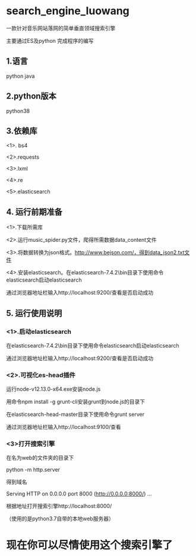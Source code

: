 # search_engine_luowang
一款针对音乐网站落网的简单垂直领域搜索引擎

主要通过ES及python 完成程序的编写

## 1.语言
python java

## 2.python版本
python38

## 3.依赖库
<1>. bs4  

<2>.requests

<3>.lxml

<4>.re

<5>.elasticsearch
## 4. 运行前期准备
<1>.下载所需库

<2>.运行music_spider.py文件，爬得所需数据data_content文件

<3>.将数据转换为json格式。http://www.bejson.com/，得到data_json2.txt文件

<4>.安装elasticsearch。在elasticsearch-7.4.2\bin目录下使用命令elasticsearch启动elasticsearch

通过浏览器地址栏输入http://localhost:9200/查看是否启动成功
## 5. 运行使用说明
### <1>.启动elasticsearch
在elasticsearch-7.4.2\bin目录下使用命令elasticsearch启动elasticsearch

通过浏览器地址栏输入http://localhost:9200/查看是否启动成功

### <2>.可视化es-head插件

运行node-v12.13.0-x64.exe安装node.js

用命令npm install -g grunt-cli安装grunt到node.js的目录下

在elasticsearch-head-master目录下使用命令grunt server

通过浏览器地址栏输入http://localhost:9100/查看

### <3>打开搜索引擎

在名为web的文件夹的目录下

python -m http.server

得到域名

Serving HTTP on 0.0.0.0 port 8000 (http://0.0.0.0:8000/) ...

根据地址打开搜索引擎http://localhost:8000/

（使用的是python3.7自带的本地web服务器）

# 现在你可以尽情使用这个搜索引擎了
